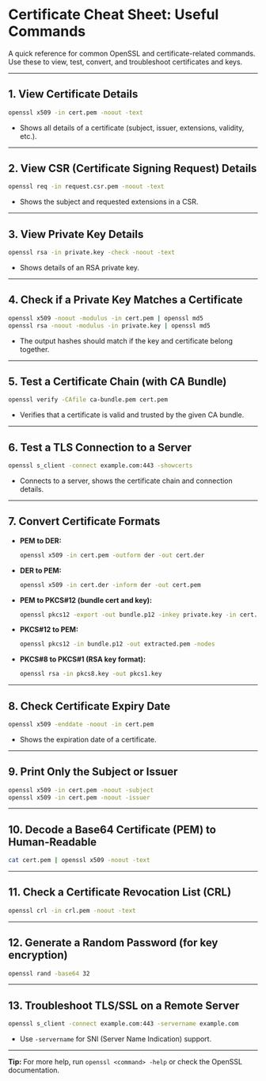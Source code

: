 # Certificate Cheat Sheet: Useful Commands

A quick reference for common OpenSSL and certificate-related commands. Use these to view, test, convert, and troubleshoot certificates and keys.

---

## 1. View Certificate Details

```sh
openssl x509 -in cert.pem -noout -text
```

- Shows all details of a certificate (subject, issuer, extensions, validity, etc.).

---

## 2. View CSR (Certificate Signing Request) Details

```sh
openssl req -in request.csr.pem -noout -text
```

- Shows the subject and requested extensions in a CSR.

---

## 3. View Private Key Details

```sh
openssl rsa -in private.key -check -noout -text
```

- Shows details of an RSA private key.

---

## 4. Check if a Private Key Matches a Certificate

```sh
openssl x509 -noout -modulus -in cert.pem | openssl md5
openssl rsa -noout -modulus -in private.key | openssl md5
```

- The output hashes should match if the key and certificate belong together.

---

## 5. Test a Certificate Chain (with CA Bundle)

```sh
openssl verify -CAfile ca-bundle.pem cert.pem
```

- Verifies that a certificate is valid and trusted by the given CA bundle.

---

## 6. Test a TLS Connection to a Server

```sh
openssl s_client -connect example.com:443 -showcerts
```

- Connects to a server, shows the certificate chain and connection details.

---

## 7. Convert Certificate Formats

- **PEM to DER:**
  ```sh
  openssl x509 -in cert.pem -outform der -out cert.der
  ```
- **DER to PEM:**
  ```sh
  openssl x509 -in cert.der -inform der -out cert.pem
  ```
- **PEM to PKCS#12 (bundle cert and key):**
  ```sh
  openssl pkcs12 -export -out bundle.p12 -inkey private.key -in cert.pem -certfile ca-bundle.pem
  ```
- **PKCS#12 to PEM:**
  ```sh
  openssl pkcs12 -in bundle.p12 -out extracted.pem -nodes
  ```
- **PKCS#8 to PKCS#1 (RSA key format):**
  ```sh
  openssl rsa -in pkcs8.key -out pkcs1.key
  ```

---

## 8. Check Certificate Expiry Date

```sh
openssl x509 -enddate -noout -in cert.pem
```

- Shows the expiration date of a certificate.

---

## 9. Print Only the Subject or Issuer

```sh
openssl x509 -in cert.pem -noout -subject
openssl x509 -in cert.pem -noout -issuer
```

---

## 10. Decode a Base64 Certificate (PEM) to Human-Readable

```sh
cat cert.pem | openssl x509 -noout -text
```

---

## 11. Check a Certificate Revocation List (CRL)

```sh
openssl crl -in crl.pem -noout -text
```

---

## 12. Generate a Random Password (for key encryption)

```sh
openssl rand -base64 32
```

---

## 13. Troubleshoot TLS/SSL on a Remote Server

```sh
openssl s_client -connect example.com:443 -servername example.com
```

- Use `-servername` for SNI (Server Name Indication) support.

---

**Tip:** For more help, run `openssl <command> -help` or check the OpenSSL documentation.
